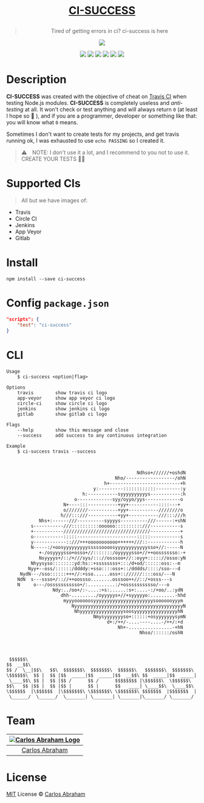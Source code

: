 # [<p align="center"> CI-SUCCESS</p>](https://www.npmjs.com/package/ci-success)

<blockquote align="center"> Tired of getting errors in ci? ci-success is here </blockquote>

<p align="center">
<a href="https://www.npmjs.com/package/ci-success"><img src="https://cdn.abraham.gq/projects/ci-success/shot.png" align="center"></a>
</p>

<p align="center">
	<!-- Travis CI -->
	<a href="https://travis-ci.org/abranhe/ci-success"><img src="https://img.shields.io/travis/abranhe/ci-success.svg?logo=travis" /></a>
	<!-- LICENSE -->
	<a href="https://github.com/abranhe/ci-success/blob/master/LICENSE"><img src="https://img.shields.io/github/license/abranhe/ci-success.svg" /></a>
	<!-- NPM Version -->
	<a href="https://www.npmjs.com/package/ci-success"><img src="https://img.shields.io/npm/v/ci-success.svg" /></a>
	<!-- @abranhe -->
	<a href="https://github.com/abranhe"><img src="https://abranhe.com/badge.svg"></a>
	<!-- Cash me -->
	<a href="https://cash.me/$abranhe"><img src="https://cdn.abraham.gq/badges/cash-me.svg"></a>
	<!-- Patreon -->
	<a href="https://www.patreon.com/abranhe"><img src="https://cdn.abraham.gq/badges/patreon.svg" /></a>
</p>


# Description

**CI-SUCCESS** was created with the objective of cheat on [Travis CI](https://travis-ci.org) when testing Node.js modules. **CI-SUCCESS** is completely useless and *anti-testing* at all. It won't check or test anything and will always return `0` (at least I hope so 😬 ), and if you are a programmer, developer or something like that: you will know what `0` means.

Sometimes I don't want to create tests for my projects, and get travis running ok, I was exhausted to use `echo PASSING` so I created it.

> ⚠️ NOTE: I don't use it a lot, and I recommend to you not to use it. CREATE YOUR TESTS ☝🏻

# Supported  CIs

> All but we have images of:

- Travis
- Circle CI
- Jenkins
- App Veyor
- Gitlab

# Install

```
npm install --save ci-success
```

# Config `package.json`

```json
"scripts": {
	"test": "ci-success"
}
```

# CLI

```
Usage
	$ ci-success <option|flag>

Options
	travis        show travis ci logo
	app-veyor     show app veyor ci logo
	circle-ci     show circle ci logo
	jenkins       show jenkins ci logo
	gitlab        show gitlab ci logo

Flags
	--help        show this message and close
	--success     add success to any continuous integration

Example
	$ ci-success travis --success



												Ndhso+//////+oshdN
										Nho/------------------/ohN
									h+--------------------------+h
								y:---------::::::::::::---------:y
							h:-----------syyyyyyyyyys-----------:h
						 o-------------syy/oyyo/yys-------------o
					 N+----:::-----------+yy+-----------::::---+
					 o////////-----------+yy+-----------////////o
					h///:::///-----------+yy+-----------///:::///h
			Nhs+:------///----------syyyys----------///------:+shN
		 s-----------///::::::::::oooooo::::::::::///-----------s
		 +-----------////////////////////////////////-----------+
		 o-----------:::::----------------------:::::-----------s
		 y------------::///+++ooooooooooo++++++///::------------h
		 N-----:/+oosyyyyyyyyysssssoooosyyyyyyyyyyyysso+//:-----N
			+-/osyyyysso+osso+//:::::::/oyyyyysso+//++oosssssso:-+
			Nsyyyys+/::/+///sys/::://osssoo+//::oyy+::::://osso:yN
		 Nhyysyso::::::::yd:hs::+ssssssss+:::/d+od/::::::oss:--m
		Nyy+--oss/::::::/ddddy:+sso::::oss+::/dddds/::::/sso---d
	 NydN---/sso::::::+++//:+sso......oss+:://////::::oss/---N
	NdN  s---ssso+/:://++oossso........osssoo++//::/+osss---s
	N     o---/osssssssssso+/:..........:/+osssssssssso/---o
				 Ndy:../oo+/:-....:+s:......:s+:....-:/+oo/..:ydN
					dhh-........./oyyyyys+//+syyyyyo:.........-hhd
					 myyyoooooosyyyyyyyyyyyyyyyyyyyyyysooooooyyym
						NyyyyyyyyyyyyyyyyyyyyyyyyyyyyyyyyyyyyyyyyN
						 NhyyyyyyyyyyyyyyyysoosyyyyyyyyyyyyyyyyhN
								Nmysyyyyyyyso+::::::+osyyyyyyysymN
									 d+:/++/-....----....-/++/:+d
										 Nh+-................-+hN
												 Nhso/::::::/oshN




 $$$$$$\
$$  __$$\
$$ /  \__|$$\   $$\  $$$$$$$\  $$$$$$$\  $$$$$$\   $$$$$$$\  $$$$$$$\
\$$$$$$\  $$ |  $$ |$$  _____|$$  _____|$$  __$$\ $$  _____|$$  _____|
 \____$$\ $$ |  $$ |$$ /      $$ /      $$$$$$$$ |\$$$$$$\  \$$$$$$\
$$\   $$ |$$ |  $$ |$$ |      $$ |      $$   ____| \____$$\  \____$$\
\$$$$$$  |\$$$$$$  |\$$$$$$$\ \$$$$$$$\ \$$$$$$$\ $$$$$$$  |$$$$$$$  |
 \______/  \______/  \_______| \_______| \_______|\_______/ \_______/

```
# Team

|[![Carlos Abraham Logo](https://avatars3.githubusercontent.com/u/21347264?s=50&v=4)](https://19cah.com)|
| :-: |
| [Carlos Abraham](https://github.com/abranhe) |

# License

[MIT](https://github.com/abranhe/ci-success/blob/master/LICENSE) License © [Carlos Abraham](https://github.com/abranhe/)
